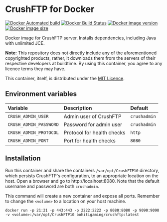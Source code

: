 # CrushFTP for Docker

[![Docker Automated build](https://img.shields.io/docker/automated/shokinn/crushftp.svg)](https://hub.docker.com/r/shokinn/crushftp/)
[![Docker Build Status](https://img.shields.io/docker/build/shokinn/crushftp.svg)](https://hub.docker.com/r/shokinn/crushftp/)
[![Docker image version](https://images.microbadger.com/badges/version/shokinn/crushftp.svg)](https://microbadger.com/images/shokinn/crushftp)
[![Docker image size](https://images.microbadger.com/badges/image/shokinn/crushftp.svg)](https://microbadger.com/images/shokinn/crushftp)

Docker image for CrushFTP server. Installs dependencies, including Java with unlimited JCE.

**Note:** This repository does not directly include any of the aforementioned copyrighted products, rather, it downloads them from the servers of their respective developers at buildtime. By using this container, you agree to any licence terms they may have.

This container, itself, is distributed under the [MIT Licence](LICENSE).

## Environment variables

| Variable               | Description               | Default      |
|:-----------------------|:--------------------------|:-------------|
| `CRUSH_ADMIN_USER`     | Admin user of CrushFTP    | `crushadmin` |
| `CRUSH_ADMIN_PASSWORD` | Password for admin user   | `crushadmin` |
| `CRUSH_ADMIN_PROTOCOL` | Protocol for health checks | `http`       |
| `CRUSH_ADMIN_PORT`     | Port for health checks     | `8080`       |

## Installation
Run this container and share the containers `/var/opt/CrushFTP10` directory, which persists CrushFTP's configuration, to an appropriate location on the host. Open a browser and go to http://localhost:8080. Note that the default username and password are both `crushadmin`.

This command will create a new container and expose all ports. Remember to change the `<volume>` to a location on your host machine.

```
docker run -p 21:21 -p 443:443 -p 2222:2222 -p 8080:8080 -p 9090:9090 -v <volume>:/var/opt/CrushFTP10 bohitigaming/crushftp:latest
```

